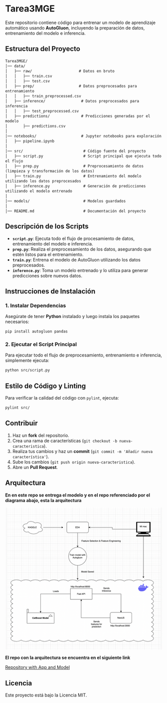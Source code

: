 # **Tarea3MGE**

Este repositorio contiene código para entrenar un modelo de aprendizaje automático usando **AutoGluon**, incluyendo la preparación de datos, entrenamiento del modelo e inferencia.

## **Estructura del Proyecto**
```
Tarea3MGE/
│── data/
│   ├── raw/                     # Datos en bruto
│   │   ├── train.csv
│   │   ├── test.csv
│   ├── prep/                    # Datos preprocesados para entrenamiento
│   │   ├── train_preprocessed.csv
│   ├── inference/                # Datos preprocesados para inferencia
│   │   ├── test_preprocessed.csv
│   ├── predictions/              # Predicciones generadas por el modelo
│       ├── predictions.csv
│
│── notebooks/                    # Jupyter notebooks para exploración
│   ├── pipeline.ipynb
│
│── src/                           # Código fuente del proyecto
│   ├── script.py                  # Script principal que ejecuta todo el flujo
│   ├── prep.py                    # Preprocesamiento de datos (limpieza y transformación de los datos)
│   ├── train.py                   # Entrenamiento del modelo utilizando los datos preprocesados
│   ├── inference.py               # Generación de predicciones utilizando el modelo entrenado
│
│── models/                        # Modelos guardados
│
│── README.md                      # Documentación del proyecto
```

## **Descripción de los Scripts**
- **`script.py`**: Ejecuta todo el flujo de procesamiento de datos, entrenamiento del modelo e inferencia.
- **`prep.py`**: Realiza el preprocesamiento de los datos, asegurando que estén listos para el entrenamiento.
- **`train.py`**: Entrena el modelo de AutoGluon utilizando los datos preprocesados.
- **`inference.py`**: Toma un modelo entrenado y lo utiliza para generar predicciones sobre nuevos datos.

## **Instrucciones de Instalación**
### **1. Instalar Dependencias**
Asegúrate de tener **Python** instalado y luego instala los paquetes necesarios:
```bash
pip install autogluon pandas
```

### **2. Ejecutar el Script Principal**
Para ejecutar todo el flujo de preprocesamiento, entrenamiento e inferencia, simplemente ejecuta:
```bash
python src/script.py
```

## **Estilo de Código y Linting**
Para verificar la calidad del código con `pylint`, ejecuta:
```bash
pylint src/
```

## **Contribuir**
1. Haz un **fork** del repositorio.
2. Crea una rama de características (`git checkout -b nueva-caracteristica`).
3. Realiza tus cambios y haz un **commit** (`git commit -m 'Añadir nueva característica'`).
4. Sube los cambios (`git push origin nueva-caracteristica`).
5. Abre un **Pull Request**.

## **Arquitectura**

**En en este repo se entrega el modelo y en el repo referenciado por el diagrama abajo, esta la arquitectura**

![imagen](img/DiagramaArqui.png)

**El repo con la arquitectura se encuentra en el siguiente link**

[Repository with App and Model](https://github.com/maudiaz221/tarea2MGE.git)

## **Licencia**
Este proyecto está bajo la Licencia MIT.
